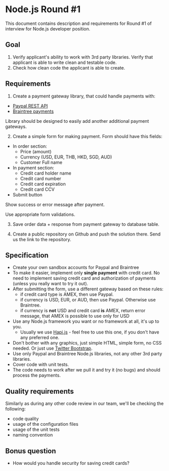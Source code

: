 Node.js Round #1
==========

This document contains description and requirements for Round #1 of interview for Node.js developer position.

## Goal

1. Verify applicant's ability to work with 3rd party libraries. Verify that applicant is able to write clean and testable code.
2. Check how clean code the applicant is able to create.

## Requirements

1) Create a payment gateway library, that could handle payments with:

* [Paypal REST API](https://github.com/paypal/rest-api-sdk-nodejs)
* [Braintree payments](https://www.braintreepayments.com/docs/node/)

Library should be designed to easily add another additional payment gateways.

2) Create a simple form for making payment. Form should have this fields:

* In order section:
  * Price (amount)
  * Currency (USD, EUR, THB, HKD, SGD, AUD)
  * Customer Full name
* In payment section:
  * Credit card holder name
  * Credit card number
  * Credit card expiration
  * Credit card CCV
* Submit button

Show success or error message after payment. 

Use appropriate form validations.

3) Save order data + response from payment gateway to database table.

4) Create a public repository on Github and push the solution there. Send us the link to the repository.

## Specification

* Create your own sandbox accounts for Paypal and Braintree
* To make it easier, implement only **single payment** with credit card. No need to implement saving credit card and authorization of payments (unless you really want to try it out).
* After submitting the form, use a different gateway based on these rules:
  * if credit card type is AMEX, then use Paypal.
  * if currency is USD, EUR, or AUD, then use Paypal. Otherwise use Braintree.
  * if currency is **not** USD and credit card **is** AMEX, return error message, that AMEX is possible to use only for USD
* Use any Node.js framework you want or no framework at all, it's up to you.
  * Usually we use [Hapi.js](http://hapijs.com/) - feel free to use this one, if you don't have any preferred one.
* Don't bother with any graphics, just simple HTML, simple form, no CSS needed. Or just use [Twitter Bootstrap](http://getbootstrap.com).
* Use only Paypal and Braintree Node.js libraries, not any other 3rd party libraries.
* Cover code with unit tests.
* The code needs to work after we pull it and try it (no bugs) and should process the payments.

## Quality requirements

Similarly as during any other code review in our team, we'll be checking the following:

* code quality
* usage of the configuration files
* usage of the unit tests
* naming convention

## Bonus question

* How would you handle security for saving credit cards?


